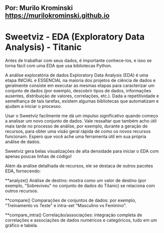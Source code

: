 ## Por: Murilo Krominski https://murilokrominski.github.io

# Sweetviz - EDA (Exploratory Data Analysis) - Titanic

Antes de trabalhar com seus dados, é importante conhece-los, e isso se torna fácil com uma EDA que usa bibliotecas Python.

A análise exploratória de dados Exploratory Data Analysis (EDA) é uma etapa INICIAL e ESSENCIAL na maioria dos projetos de ciência de dados e geralmente consiste em executar as mesmas etapas para caracterizar um conjunto de dados (por exemplo, descobrir tipos de dados, informações ausentes, distribuição de valores, correlações, etc.). Dada a repetitividade e semelhança de tais tarefas, existem algumas bibliotecas que automatizam e ajudam a iniciar o processo.

Usar o Sweetviz facilmente me dá um impulso significativo quando começo a analisar um novo conjunto de dados. Vale ressaltar que também acho útil mais tarde no processo de análise, por exemplo, durante a geração de recursos, para obter uma visão geral rápida de como os novos recursos funcionam. Espero que você ache uma ferramenta útil em sua própria análise de dados.

Sweetviz gera belas visualizações de alta densidade para iniciar o EDA com apenas poucas linhas de código!

Além da análise detalhada de recursos, ele se destaca de outros pacotes EDA, fornecendo:

**analyze() Análise de destino: mostra como um valor de destino (por exemplo, "Sobreviveu" no conjunto de dados do Titanic) se relaciona com outros recursos.

**compare() Comparações de conjuntos de dados: por exemplo, "Treinamento vs Teste" e intra-set "Masculino vs Feminino".

**compare_intra() Correlação/associações: integração completa de correlações e associações de dados numéricos e categóricos, tudo em um gráfico e tabela.
